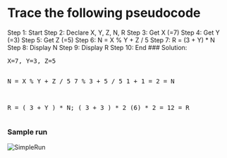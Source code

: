 # Trace the following pseudocode 


<Enter>
Step 1: Start
Step 2: Declare X, Y, Z, N, R
Step 3: Get X     (=7)
Step 4: Get Y     (=3)
Step 5: Get Z     (=5)
Step 6: N = X % Y + Z / 5
Step 7: R = (3 + Y) * N
Step 8: Display N
Step 9: Display R
Step 10: End
</Enter>
### Solution:
<pre>
X=7, Y=3, Z=5

N = X % Y + Z / 5
       7 % 3 + 5 / 5 
       1 + 1 = 2 = N

R = ( 3 + Y ) * N;
       ( 3 + 3 ) * 2
       (6) * 2 = 12 = R
</pre>

### Sample run
![SimpleRun](https://user-images.githubusercontent.com/32389129/65476608-2b044a80-de8c-11e9-899e-002f782a05fb.gif)
